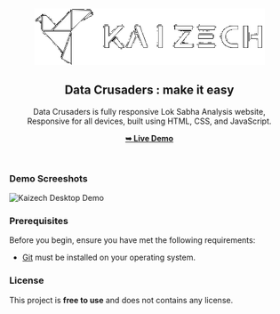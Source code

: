 <div align="center">
  
  <br />
  <br />
  
  <img src="./readme-images/kaizech_img_white.png" />

  <h2 align="center">Data Crusaders : make it easy</h2>

  Data Crusaders is fully responsive Lok Sabha Analysis website, <br />Responsive for all devices, built using HTML, CSS, and JavaScript.

  <a href="https://20ayush04.github.io/Lok_Sabha_sys/"><strong>➥ Live Demo</strong></a>

</div>

<br />

### Demo Screeshots

![Kaizech Desktop Demo](./readme-images/hero-banner.png "Desktop Demo")

### Prerequisites

Before you begin, ensure you have met the following requirements:

* [Git](https://git-scm.com/downloads "Download Git") must be installed on your operating system.



### License

This project is **free to use** and does not contains any license.
